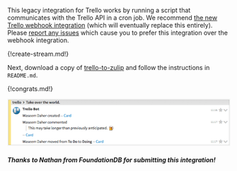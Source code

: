 This legacy integration for Trello works by running a script that
communicates with the Trello API in a cron job. We recommend
[the new Trello webhook integration](./trello) (which will
eventually replace this entirely). Please
[report any issues](https://github.com/zulip/zulip/issues/new)
which cause you to prefer this integration over the webhook
integration.

{!create-stream.md!}

Next, download a copy of
[trello-to-zulip](https://github.com/zulip/trello-to-zulip)
and follow the instructions in `README.md`.

{!congrats.md!}

![](/static/images/integrations/trello/002.png)

##### Thanks to Nathan from FoundationDB for submitting this integration!
